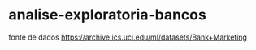 # analise-exploratoria-bancos

fonte de dados https://archive.ics.uci.edu/ml/datasets/Bank+Marketing
